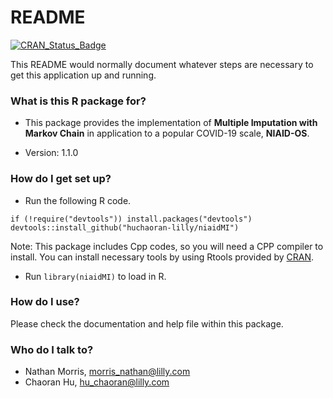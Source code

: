 # README #

[![CRAN\_Status\_Badge](http://www.r-pkg.org/badges/version/niaidMI)](https://cran.r-project.org/package=niaidMI)

This README would normally document whatever steps are necessary to get this application up and running.

### What is this R package for? ###

* This package provides the implementation of **Multiple Imputation with Markov Chain** in application to a popular COVID-19 scale, **NIAID-OS**.

* Version: 1.1.0

### How do I get set up? ###

* Run the following R code.

```
if (!require("devtools")) install.packages("devtools")
devtools::install_github("huchaoran-lilly/niaidMI")
```

Note: This package includes Cpp codes, so you will need a CPP compiler to install.
You can install necessary tools by using Rtools provided by [CRAN](https://cran.r-project.org/).

* Run `library(niaidMI)` to load in R.

### How do I use? ###

Please check the documentation and help file within this package.

### Who do I talk to? ###

* Nathan Morris, <morris_nathan@lilly.com>
* Chaoran Hu, <hu_chaoran@lilly.com>

